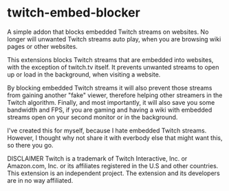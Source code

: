 # twitch-embed-blocker
A simple addon that blocks embedded Twitch streams on websites. No longer will unwanted Twitch streams auto play, when you are browsing wiki pages or other websites.

This extensions blocks Twitch streams that are embedded into websites, with the exception of twitch.tv itself. It prevents unwanted streams to open up or load in the background, when visiting a website.

By blocking embedded Twitch streams it will also prevent those streams from gaining another "fake" viewer, therefore helping other streamers in the Twitch algorithm. Finally, and most importantly, it will also save you some bandwidth and FPS, if you are gaming and having a wiki with embedded streams open on your second monitor or in the background.

I've created this for myself, because I hate embedded Twitch streams. However, I thought why not share it with everbody else that might want this, so there you go.

DISCLAIMER
Twitch is a trademark of Twitch Interactive, Inc. or Amazon.com, Inc. or its affiliates registered in the U.S and other countries. This extension is an independent project. The extension and its developers are in no way affiliated.
